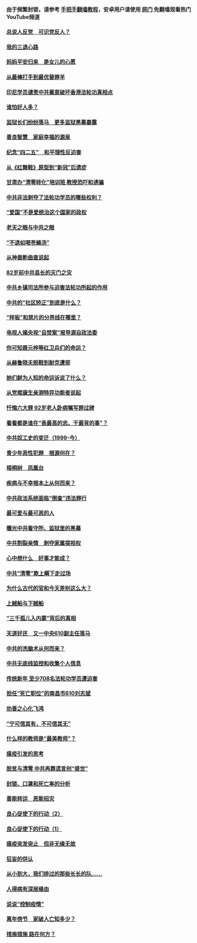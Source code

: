 #### 由于频繁封锁，请参考 [手把手翻墙教程](https://github.com/gfw-breaker/guides/wiki/)，安卓用户请使用 [网门](https://github.com/gfw-breaker/nogfw/blob/master/dl.md?t=04301800) 免翻墙观看热门YouTube频道 

#### [总说人反党　可识党反人？](../pages/19/423820.md?t=04301800) 

#### [我的三退心路](../pages/19/423876.md?t=04301800) 

#### [妈妈平安归来　是女儿的心愿](../pages/19/423947.md?t=04301800) 

#### [从最棒打手到最优替罪羊](../pages/19/423819.md?t=04301800) 

#### [印尼学员谴责中共蓄意破坏香港法轮功真相点](../pages/19/423902.md?t=04301800) 

#### [谁怕好人多？](../pages/19/423774.md?t=04301800) 

#### [监狱长们纷纷落马　更多监狱黑幕暴露](../pages/19/423787.md?t=04301800) 

#### [善良智慧　家庭幸福的源泉](../pages/19/423632.md?t=04301800) 

#### [纪念“四二五”　和平理性反迫害](../pages/19/423660.md?t=04301800) 

#### [从《红舞鞋》原型到“新冠”后遗症](../pages/19/423509.md?t=04301800) 

#### [甘肃办“清零转化”培训班 教授恐吓和诱骗](../pages/19/423498.md?t=04301800) 

#### [中共非法剥夺了法轮功学员的哪些权利？](../pages/19/423392.md?t=04301800) 

#### [“爱国”不是爱统治这个国家的政权](../pages/19/423029.md?t=04301800) 

#### [老天之眼与中共之眼](../pages/19/423378.md?t=04301800) 

#### [“不退如喝苍蝇汤”](../pages/19/423287.md?t=04301800) 

#### [从神兽断曲直说起](../pages/19/423201.md?t=04301800) 

#### [82岁前中共县长的灭门之灾](../pages/19/423055.md?t=04301800) 

#### [中共乡镇司法所参与迫害法轮功所起的作用](../pages/19/423064.md?t=04301800) 

#### [中共的“社区矫正”到底是什么？](../pages/19/422870.md?t=04301800) 

#### [“样板”和禁片的分界线在哪里？](../pages/19/422704.md?t=04301800) 

#### [电视人揭央视“自焚案”报导源自政法委](../pages/19/422770.md?t=04301800) 

#### [你可知聂元梓等红卫兵们的命运？](../pages/19/422848.md?t=04301800) 

#### [从赫鲁晓夫脱鞋到耐克遭邪](../pages/19/422826.md?t=04301800) 

#### [她们鲜为人知的命运诉说了什么？](../pages/19/422754.md?t=04301800) 

#### [从党棍康生亲测特异功能者说起](../pages/19/422657.md?t=04301800) 

#### [忏悔六大罪 92岁老人卧病嘱写罪过碑](../pages/19/422750.md?t=04301800) 

#### [看看都是谁在“表最高的忠、干最背的事”？](../pages/19/422703.md?t=04301800) 

#### [中共奴工史的变迁（1999-今）](../pages/19/422656.md?t=04301800) 

#### [青少年恶性犯罪　根源何在？](../pages/19/422449.md?t=04301800) 

#### [梧桐树　凤凰台](../pages/19/422442.md?t=04301800) 

#### [疾病与不幸根本上从何而来？](../pages/19/422438.md?t=04301800) 

#### [中共政法系统面临“倒查”违法罪行](../pages/19/422497.md?t=04301800) 

#### [最可爱与最可恶的人](../pages/19/422448.md?t=04301800) 

#### [曝光中共看守所、监狱里的黑幕](../pages/19/422390.md?t=04301800) 

#### [中共割裂亲情　剥夺家属探视权](../pages/19/422364.md?t=04301800) 

#### [心中想什么　好事才能成？](../pages/19/422318.md?t=04301800) 

#### [中共“清零”欺上瞒下走过场](../pages/19/422306.md?t=04301800) 

#### [为什么古代的官和今天差别这么大？](../pages/19/422228.md?t=04301800) 

#### [上贼船与下贼船](../pages/19/422276.md?t=04301800) 

#### [“三千孤儿入内蒙”背后的真相](../pages/19/422229.md?t=04301800) 

#### [天道好还　又一中央610副主任落马](../pages/19/422155.md?t=04301800) 

#### [中共的洗脑术从何而来？](../pages/19/422154.md?t=04301800) 

#### [中共无底线监控和收集个人信息](../pages/19/422039.md?t=04301800) 

#### [传统新年 至少708名法轮功学员遭迫害](../pages/19/421946.md?t=04301800) 

#### [担任“死亡职位”的南昌市610刘志斌](../pages/19/421957.md?t=04301800) 

#### [劝善之心化飞鸿](../pages/19/421164.md?t=04301800) 

#### [“宁可信其有，不可信其无”](../pages/19/421691.md?t=04301800) 

#### [什么样的教师是“最美教师”？](../pages/19/421755.md?t=04301800) 

#### [瘟疫引发的思考](../pages/19/421594.md?t=04301800) 

#### [脱贫与清零 中共再靠谎言创“盛世”](../pages/19/421590.md?t=04301800) 

#### [封锁、口罩和死亡率的分析](../pages/19/421495.md?t=04301800) 

#### [善能转运　恶能招灾](../pages/19/421334.md?t=04301800) 

#### [良心促使下的行动（2）](../pages/19/421361.md?t=04301800) 

#### [良心促使下的行动（1）](../pages/19/421302.md?t=04301800) 

#### [瘟疫突发突止　但非无缘无故](../pages/19/421281.md?t=04301800) 

#### [狂妄的供认](../pages/19/421199.md?t=04301800) 

#### [从小到大，我们排过的那些长长的队……](../pages/19/421243.md?t=04301800) 

#### [人得病有深层缘由](../pages/19/420864.md?t=04301800) 

#### [说说“控制疫情”](../pages/19/420831.md?t=04301800) 

#### [离年傍节　家破人亡知多少？](../pages/19/420563.md?t=04301800) 

#### [措施错施  路在何方？](../pages/19/420076.md?t=04301800) 

